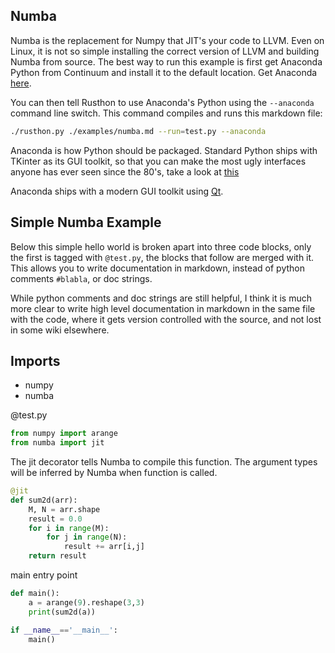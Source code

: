 Numba
--------
Numba is the replacement for Numpy that JIT's your code to LLVM.
Even on Linux, it is not so simple installing the correct version of LLVM and building Numba from source.
The best way to run this example is first get Anaconda Python from Continuum and install it to the default location. Get Anaconda [here](https://store.continuum.io/).

You can then tell Rusthon to use Anaconda's Python using the `--anaconda` command line switch.
This command compiles and runs this markdown file:
```bash
./rusthon.py ./examples/numba.md --run=test.py --anaconda
```

Anaconda is how Python should be packaged.  Standard Python ships with TKinter as its GUI toolkit, so that you can make the most ugly interfaces anyone has ever seen since the 80's, take a look at [this](http://tktable.sourceforge.net/tile/screenshots/demo-alt-unix.png)

Anaconda ships with a modern GUI toolkit using [Qt](http://qt-project.org/).


Simple Numba Example
--------------------

Below this simple hello world is broken apart into three code blocks,
only the first is tagged with `@test.py`, the blocks that follow are merged with it.
This allows you to write documentation in markdown, instead of python comments `#blabla`,
or doc strings.

While python comments and doc strings are still helpful, I think it is much more clear to
write high level documentation in markdown in the same file with the code, where it gets
version controlled with the source, and not lost in some wiki elsewhere.


Imports
---------
* numpy
* numba

@test.py
```python
from numpy import arange
from numba import jit
```

The jit decorator tells Numba to compile this function.
The argument types will be inferred by Numba when function is called.

```python
@jit
def sum2d(arr):
    M, N = arr.shape
    result = 0.0
    for i in range(M):
        for j in range(N):
            result += arr[i,j]
    return result
```

main entry point

```python
def main():
    a = arange(9).reshape(3,3)
    print(sum2d(a))

if __name__=='__main__':
    main()

```
